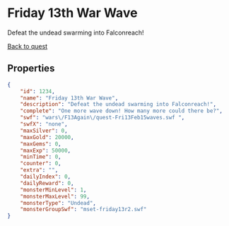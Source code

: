 # Friday 13th War Wave

Defeat the undead swarming into Falconreach!

[Back to quest](../quests.md)

## Properties

```json
{
    "id": 1234,
    "name": "Friday 13th War Wave",
    "description": "Defeat the undead swarming into Falconreach!",
    "complete": "One more wave down! How many more could there be?",
    "swf": "wars\/F13Again\/quest-Fri13Feb15waves.swf ",
    "swfX": "none",
    "maxSilver": 0,
    "maxGold": 20000,
    "maxGems": 0,
    "maxExp": 50000,
    "minTime": 0,
    "counter": 0,
    "extra": "",
    "dailyIndex": 0,
    "dailyReward": 0,
    "monsterMinLevel": 1,
    "monsterMaxLevel": 99,
    "monsterType": "Undead",
    "monsterGroupSwf": "mset-friday13r2.swf"
}
```


